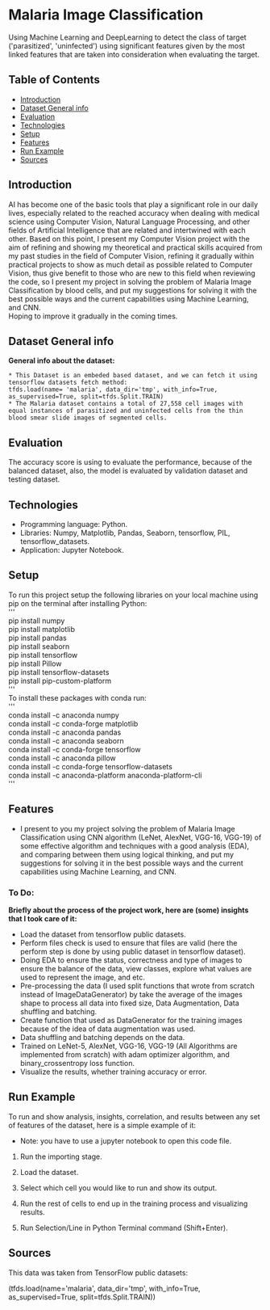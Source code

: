 # Malaria Image Classification
Using Machine Learning and DeepLearning to detect the class of target ('parasitized', 'uninfected') using significant features given by the most linked features that are taken into consideration when evaluating the target.

## Table of Contents
* [Introduction](#introduction)
* [Dataset General info](#dataset-general-info)
* [Evaluation](#evaluation)
* [Technologies](#technologies)
* [Setup](#setup)
* [Features](#features)
* [Run Example](#run-example)
* [Sources](#sources)

## Introduction
AI has become one of the basic tools that play a significant role in our daily lives, especially related to the reached accuracy when dealing with medical science using
Computer Vision, Natural Language Processing, and other fields of Artificial Intelligence that are related and intertwined with each other. Based on this point, I present my Computer Vision project with the aim of refining and showing my theoretical and practical skills acquired from my past studies in the field of Computer Vision, refining it gradually within practical projects to show as much detail as possible related to Computer Vision, thus give benefit to those who are new to this field when reviewing the code, so I present my project in solving the problem of Malaria Image Classification by blood cells, and put my suggestions for solving it with the best possible ways and the current capabilities using Machine Learning, and CNN.\
Hoping to improve it gradually in the coming times.

## Dataset General info
**General info about the dataset:**

    * This Dataset is an embeded based dataset, and we can fetch it using tensorflow datasets fetch method:
    tfds.load(name= 'malaria', data_dir='tmp', with_info=True, as_supervised=True, split=tfds.Split.TRAIN)
    * The Malaria dataset contains a total of 27,558 cell images with equal instances of parasitized and uninfected cells from the thin blood smear slide images of segmented cells.
    
## Evaluation
The accuracy score is using to evaluate the performance, because of the balanced dataset, also, the model is evaluated by validation dataset and testing dataset.

## Technologies
* Programming language: Python.
* Libraries: Numpy, Matplotlib, Pandas, Seaborn, tensorflow, PIL, tensorflow_datasets. 
* Application: Jupyter Notebook.

## Setup
To run this project setup the following libraries on your local machine using pip on the terminal after installing Python:\
'''\
pip install numpy\
pip install matplotlib\
pip install pandas\
pip install seaborn\
pip install tensorflow\
pip install Pillow\
pip install tensorflow-datasets\
pip install pip-custom-platform\
'''\
To install these packages with conda run:\
'''\
conda install -c anaconda numpy\
conda install -c conda-forge matplotlib\
conda install -c anaconda pandas\
conda install -c anaconda seaborn\
conda install -c conda-forge tensorflow\
conda install -c anaconda pillow\
conda install -c conda-forge tensorflow-datasets\
conda install -c anaconda-platform anaconda-platform-cli\
'''

## Features
* I present to you my project solving the problem of Malaria Image Classification using CNN algorithm (LeNet, AlexNet, VGG-16, VGG-19) of some effective algorithm and techniques with a good analysis (EDA), and comparing between them using logical thinking, and put my suggestions for solving it in the best possible ways and the current capabilities using Machine Learning, and CNN.

### To Do:
**Briefly about the process of the project work, here are (some) insights that I took care of it:**

* Load the dataset from tensorflow public datasets.
* Perform files check is used to ensure that files are valid (here the perform step is done by using public dataset in tensorflow dataset).
* Doing EDA to ensure the status, correctness and type of images to ensure the balance of the data, view classes, explore what values are used to represent the image, and etc.
* Pre-processing the data (I used split functions that wrote from scratch instead of ImageDataGenerator) by take the average of the images shape to process all data into fixed size, Data Augmentation, Data shuffling and batching.
* Create function that used as DataGenerator for the training images because of the idea of data augmentation was used.
* Data shuffling and batching depends on the data.
* Trained on LeNet-5, AlexNet, VGG-16, VGG-19 (All Algorithms are implemented from scratch) with adam optimizer algorithm, and binary_crossentropy loss function.
* Visualize the results, whether training accuracy or error.

## Run Example
To run and show analysis, insights, correlation, and results between any set of features of the dataset, here is a simple example of it:

* Note: you have to use a jupyter notebook to open this code file.

1. Run the importing stage.

2. Load the dataset.

3. Select which cell you would like to run and show its output.

5. Run the rest of cells to end up in the training process and visualizing results.

4. Run Selection/Line in Python Terminal command (Shift+Enter).

## Sources
This data was taken from TensorFlow public datasets:

(tfds.load(name='malaria', data_dir='tmp', with_info=True, as_supervised=True, split=tfds.Split.TRAIN))
